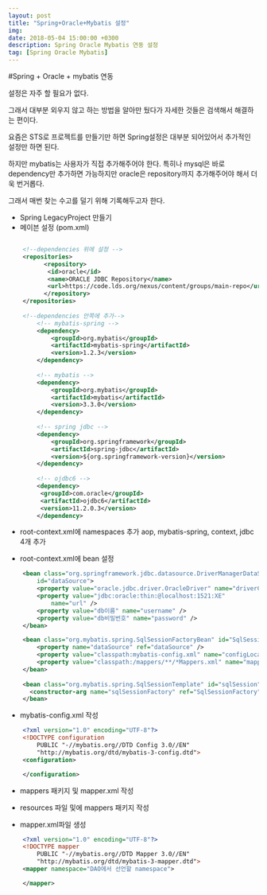```yaml
---
layout: post
title: "Spring+Oracle+Mybatis 설정"
img: 
date: 2018-05-04 15:00:00 +0300
description: Spring Oracle Mybatis 연동 설정
tag: [Spring Oracle Mybatis]
---
```


#Spring + Oracle + mybatis 연동

설정은 자주 할 필요가 없다.

그래서 대부분 외우지 않고 하는 방법을 알아만 뒀다가 자세한 것들은 검색해서 해결하는 편이다.

요즘은 STS로 프로젝트를 만들기만 하면 Spring설정은 대부분 되어있어서 추가적인 설정만 하면 된다.

하지만 mybatis는 사용자가 직접 추가해주어야 한다. 특히나 mysql은 바로 dependency만 추가하면 가능하지만 oracle은 repository까지 추가해주어야 해서 더욱 번거롭다.

그래서 매번 찾는 수고를 덜기 위해 기록해두고자 한다.

- Spring LegacyProject 만들기
- 메이븐 설정 (pom.xml)
```xml

	<!--dependencies 위에 설정 -->
    <repositories>
		  <repository>
		   <id>oracle</id>
		   <name>ORACLE JDBC Repository</name>
		   <url>https://code.lds.org/nexus/content/groups/main-repo</url>
		  </repository>
	</repositories>
    
	<!--dependencies 안쪽에 추가-->
		<!-- mybatis-spring -->
        <dependency>
            <groupId>org.mybatis</groupId>
            <artifactId>mybatis-spring</artifactId>
            <version>1.2.3</version>
        </dependency>
 
        <!-- mybatis -->
        <dependency>
            <groupId>org.mybatis</groupId>
            <artifactId>mybatis</artifactId>
            <version>3.3.0</version>
        </dependency>
 
        <!-- spring jdbc -->
        <dependency>
            <groupId>org.springframework</groupId>
            <artifactId>spring-jdbc</artifactId>
            <version>${org.springframework-version}</version>
        </dependency>
        
        <!-- ojdbc6 -->
		<dependency>
		 <groupId>com.oracle</groupId>
		 <artifactId>ojdbc6</artifactId>
		 <version>11.2.0.3</version>
		</dependency>
```
- root-context.xml에 namespaces 추가
 aop, mybatis-spring, context, jdbc 4개 추가
 
- root-context.xml에 bean 설정

```xml
	<bean class="org.springframework.jdbc.datasource.DriverManagerDataSource"
        id="dataSource">
        <property value="oracle.jdbc.driver.OracleDriver" name="driverClassName" />
        <property value="jdbc:oracle:thin:@localhost:1521:XE"
            name="url" />
        <property value="db이름" name="username" />
        <property value="db비밀번호" name="password" />
    </bean>

	<bean class="org.mybatis.spring.SqlSessionFactoryBean" id="SqlSessionFactory">
	    <property name="dataSource" ref="dataSource" />
	    <property value="classpath:mybatis-config.xml" name="configLocation" />
	    <property value="classpath:/mappers/**/*Mappers.xml" name="mapperLocations" />
	</bean>
	
	<bean class="org.mybatis.spring.SqlSessionTemplate" id="sqlSession" destroy-method="clearCache">
  	  <constructor-arg name="sqlSessionFactory" ref="SqlSessionFactory" />
	</bean>
```

- mybatis-config.xml 작성

```xml
    <?xml version="1.0" encoding="UTF-8"?>
    <!DOCTYPE configuration
        PUBLIC "-//mybatis.org//DTD Config 3.0//EN"
        "http://mybatis.org/dtd/mybatis-3-config.dtd">
    <configuration>

    </configuration>
```

- mappers 패키지 및 mapper.xml 작성

 - resources 파일 및에 mappers 패키지 작성
 - mapper.xml파일 생성
 
```xml
    <?xml version="1.0" encoding="UTF-8"?>
    <!DOCTYPE mapper
        PUBLIC "-//mybatis.org//DTD Mapper 3.0//EN"
        "http://mybatis.org/dtd/mybatis-3-mapper.dtd">
    <mapper namespace="DAO에서 선언할 namespace">

    </mapper>
```